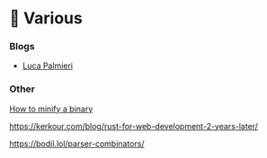 # 🦀 Various

### Blogs

- [Luca Palmieri](https://www.lpalmieri.com/)

### Other

[How to minify a binary](https://github.com/johnthagen/min-sized-rust)

https://kerkour.com/blog/rust-for-web-development-2-years-later/

https://bodil.lol/parser-combinators/